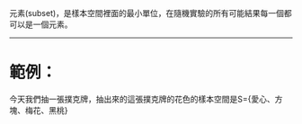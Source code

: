 元素(subset)，是樣本空間裡面的最小單位，在隨機實驗的所有可能結果每一個都可以是一個元素。
- - -
# 範例：
今天我們抽一張撲克牌，抽出來的這張撲克牌的花色的樣本空間是S={愛心、方塊、梅花、黑桃}